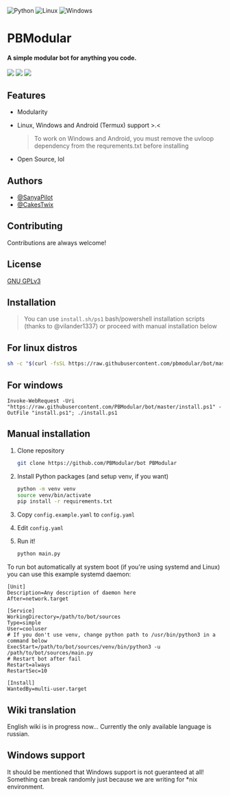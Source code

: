 ![Python](https://img.shields.io/badge/python-3670A0?style=for-the-badge&logo=python&logoColor=ffdd54) ![Linux](https://img.shields.io/badge/Linux-FCC624?style=for-the-badge&logo=linux&logoColor=black) ![Windows](https://img.shields.io/badge/Windows-0078D6?style=for-the-badge&logo=windows11&logoColor=white)

# PBModular

#### A simple modular bot for anything you code.

![](https://img.shields.io/github/languages/code-size/SanyaPilot/PBModular) ![](https://img.shields.io/github/license/SanyaPilot/PBModular) ![](https://img.shields.io/badge/python-%3E%203.9-blue)


## Features

- Modularity

- Linux, Windows and Android (Termux) support >.<

  > To work on Windows and Android, you must remove the uvloop dependency from the requrements.txt before installing

- Open Source, lol

## Authors

- [@SanyaPilot](https://github.com/SanyaPilot)
- [@CakesTwix](https://github.com/CakesTwix)

## Contributing

Contributions are always welcome!

## License

[GNU GPLv3](https://github.com/SanyaPilot/PBModular/blob/master/LICENSE)

## Installation

> You can use `install.sh/ps1` bash/powershell installation scripts (thanks to @vilander1337) or proceed with manual installation below
## For linux distros
  ```bash
  sh -c "$(curl -fsSL https://raw.githubusercontent.com/pbmodular/bot/master/install.sh)"
  ```
## For windows
  ```pwsh
  Invoke-WebRequest -Uri "https://raw.githubusercontent.com/PBModular/bot/master/install.ps1" -OutFile "install.ps1"; ./install.ps1
  ```
## Manual installation

1. Clone repository  
   
   ```bash
   git clone https://github.com/PBModular/bot PBModular
   ```

2. Install Python packages (and setup venv, if you want)
   
   ```bash
   python -m venv venv
   source venv/bin/activate
   pip install -r requirements.txt
   ```

3. Copy `config.example.yaml` to `config.yaml`

4. Edit `config.yaml`

5. Run it!
   
   ```bash
   python main.py
   ```

To run bot automatically at system boot (if you're using systemd and Linux) you can use this example systemd daemon:

```systemd
[Unit]
Description=Any description of daemon here
After=network.target

[Service]
WorkingDirectory=/path/to/bot/sources
Type=simple
User=cooluser
# If you don't use venv, change python path to /usr/bin/python3 in a command below
ExecStart=/path/to/bot/sources/venv/bin/python3 -u /path/to/bot/sources/main.py
# Restart bot after fail
Restart=always
RestartSec=10

[Install]
WantedBy=multi-user.target
```

## Wiki translation

English wiki is in progress now... Currently the only available language is russian.

## Windows support
It should be mentioned that Windows support is not gueranteed at all! Something can break randomly just because we are writing for *nix environment.
